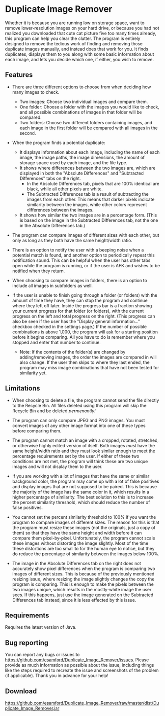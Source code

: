 # Duplicate Image Remover #
Whether it is because you are running low on storage space, want to remove lower-resolution images on your hard drive, or because you had not realized you downloaded that cute cat picture five too many times already, this program can help you clear the clutter. The program is entirely designed to remove the tedious work of finding and removing those duplicate images manually, and instead does that work for you. It finds duplicates, displays them to you along with some basic information about each image, and lets you decide which one, if either, you wish to remove.

## Features ##
* There are three different options to choose from when deciding how many images to check.
    * Two images: Choose two individual images and compare them.
    * One folder: Choose a folder with the images you would like to check, and all possible combinations of images in that folder will be compared.
    * Two folders: Choose two different folders containing images, and each image in the first folder will be compared with all images in the second.

* When the program finds a potential duplicate:
    * It displays information about each image, including the name of each image, the image paths, the image dimensions, the amount of storage space used by each image, and the file type.
    * It shows where differences between the two images are, which are displayed in both the "Absolute Differences" and "Subtracted Differences" tabs on the right.
      * In the Absolute Differences tab, pixels that are 100% identical are black, while all other pixels are white. 
      * The Subtracted Differences tab is a result of subtracting the images from each other. This means that darker pixels indicate similarity between the images, while other colors represent differences between the images.
    * It shows how similar the two images are in a percentage form. (This is based on the image in the Subtracted Differences tab, not the one in the Absolute Differences tab.)

* The program can compare images of different sizes with each other, but only as long as they both have the same height/width ratio.

* There is an option to notify the user with a beeping noise when a potential match is found, and another option to periodically repeat this notification sound. This can be helpful when the user has other tabs open while the program is running, or if the user is AFK and wishes to be notified when they return.

* When choosing to compare images in folders, there is an option to include all images in subfolders as well.

* If the user is unable to finish going through a folder (or folders) with the amount of time they have, they can stop the program and continue where they left off later. Inside the progress bar is a fraction showing your current progress for that folder (or folders), with the current progress on the left and total progress on the right. (This progress can also be seen if the user has the "Display general information..." checkbox checked in the settings page.) If the number of possible combinations is above 1,000, the program will ask for a starting position before it begins comparing. All you have to do is remember where you stopped and enter that number to continue.
   * Note: If the contents of the folder(s) are changed by adding/removing images, the order the images are compared in will also change. If the user then skips to where they last ended, the program may miss image combinations that have not been tested for similarity yet.

## Limitations ##
* When choosing to delete a file, the program cannot send the file directly to the Recycle Bin. All files deleted using this program will skip the Recycle Bin and be deleted *permenantly!*

* The program can only compare JPEG and PNG images. You must convert images of any other image format into one of these types before comparing them.

* The program cannot match an image with a cropped, rotated, stretched, or otherwise highly edited version of itself. Both images *must* have the same height/width ratio and they must look similar enough to meet the percentage requirements set by the user. If either of these two conditions are not met, the program will think these are two unique images and will not display them to the user.

* If you are working with a lot of images that have the same or similar background color, the program may come up with a lot of false positives and display images that are not supposed to be paired. This is because the majority of the image has the same color in it, which results in a higher percentage of similarity. The best solution to this is to increase the percent similarity threshold, which should reduce the number of false positives.

* You cannot set the percent similarity threshold to 100% if you want the program to compare images of different sizes. The reason for this is that the program must resize these images (not the originals, just a copy of them) so that they have the same height and width before it can compare them pixel-by-pixel. Unfortunately, the program cannot scale these images without distorting the image slightly. Most of the time these distortions are too small to for the human eye to notice, but they do reduce the percentage of similarity between the images below 100%.

* The image in the Absolute Differences tab on the right does not accurately show pixel differences when the program is comparing two images of different sizes. This is because of the previously mentioned resizing issue, where resizing the image slightly changes the copy the program is comparing. This is enough to make the pixels between the two images unique, which results in the mostly-white image the user sees. If this happens, just use the image generated on the Subtracted Differences tab instead, since it is less effected by this issue.

## Requirements ##
Requires the latest version of Java.

## Bug reporting ##
You can report any bugs or issues to https://github.com/esamford/Duplicate_Image_Remover/issues. Please provide as much information as possible about the issue, including things like the steps required to recreate the issue and screenshots of the problem (if applicable). Thank you in advance for your help!

## Download ##
https://github.com/esamford/Duplicate_Image_Remover/raw/master/dist/Duplicate_Image_Remover.jar
